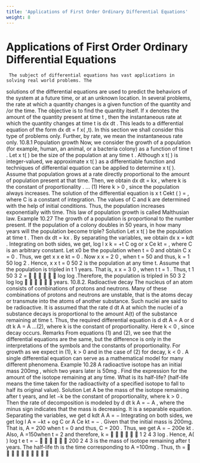 ```yaml
---
title: 'Applications of First Order Ordinary Differential Equations'
weight: 8
---
```


# Applications of First Order Ordinary Differential Equations
	 The subject of differential equations has vast applications in solving real world problems. The
solutions of the differential equations are used to predict the behaviors of the system at a future time,
or at an unknown location. In several problems, the rate at which a quantity changes is a given
function of the quantity and /or the time. The objective is to find the quantity itself. If x denotes the
amount of the quantity present at time t , then the instantaneous rate at which the quantity changes at
time t is dx
dt . This leads to a differential equation of the form dx
dt = f x( ,t). In this section we shall
consider this type of problems only. Further, by rate, we mean the instantaneous rate only.
10.8.1 Population growth
	 Now, we consider the growth of a population (for example, human, an animal, or a bacteria
colony) as a function of time t .
	 Let x t( ) be the size of the population at any time t . Although x t( ) is integer-valued, we
approximate x t( ) as a differentiable function and techniques of differential equation can be applied
to determine x t( ). Assume that population grows at a rate directly proportional to the amount of
population present at that time. Then, we obtain
dx
dt = kx , where k is the constant of proportionality .	 … (1)
	 Here k > 0 , since the population always increases.
	 The solution of the differential equation is x t Cekt ( ) = , where C is a constant of integration. The
values of C and k are determined with the help of initial conditions. Thus, the population increases
exponentially with time. This law of population growth is called Malthusian law.
Example 10.27
The growth of a population is proportional to the number present. If the population of a colony
doubles in 50 years, in how many years will the population become triple?
Solution
Let x t( ) be the population at time t . Then dx
dt = kx .
	 By separating the variables, we obtain dx
x = kdt .
	 Integrating on both sides, we get, log l x k = +t C og or x Ce
kt = , where C is an arbitrary
constant.
	 Let x0 be the population when t = 0 and obtain C x = 0 .
	 Thus, we get x x e
kt = 0 .
Now x x = 2 0 , when t = 50 and thus, k = 1
50
log 2 .
	 Hence, x x
t
= 0
50 2 is the population at any time t.
Assume that the population is tripled in t
1 years.
	 That is, x x = 3 0 , when t t = 1 .
	 Thus, t
1 50 3
2 = 

 

 log
log
.Therefore, the population is tripled in 50 3
2
log
log


 

 years.
10.8.2. Radioactive decay
	 The nucleus of an atom consists of combinations of protons and neutrons. Many of these
combinations of protons and neutrons are unstable, that is the atoms decay or transmute into the
atoms of another substance. Such nuclei are said to be radioactive.
	 It is assumed that the rate
d
dt
A
at which the nuclei of a substance decays is proportional to the
amount A(t) of the substance remaining at time t.
	 Thus, the required differential equation is d
dt
A
∝ A or 
d
dt
k A = A …(2), where k is the constant
of proportionality. Here k < 0 , since decay occurs.
Remarks
	 From equations (1) and (2), we see that the differential equations are the same, but the difference
is only in the interpretations of the symbols and the constants of proportionality. For growth as we
expect in (1), k > 0 and in the case of (2) for decay, k < 0 .
A single differential equation can serve as a mathematical model for many different phenomena.
Example 10.28
A radioactive isotope has an initial mass 200mg , which two years later is 50mg . Find the
expression for the amount of the isotope remaining at any time. What is its half-life? (half-life means
the time taken for the radioactivity of a specified isotope to fall to half its original value).
Solution
Let A be the mass of the isotope remaining after t years, and let −k be the constant of
proportionality, where k > 0 . Then the rate of decomposition is modeled by d
dt
k A = − A , where the
minus sign indicates that the mass is decreasing. It is a separable equation. Separating the variables,
we get
d kdt
A
A = −
	 Integrating on both sides, we get log l A = −kt + og C or A Ce
kt = − .
	 Given that the initial mass is 200mg. That is, A = 200 when t = 0 and thus, C = 200 .
	 Thus, we get A = − 200e
kt .
	 Also, A =150when t = 2 and therefore, k = 

 

 1
2
4
3
log .
	 Hence, A( )
log
t e
t
= − 

 


200 2
4
3 is the mass of isotope remaining after t years.
The half-life th is the time corresponding to A =100mg .
	 Thus, th =


 




 
